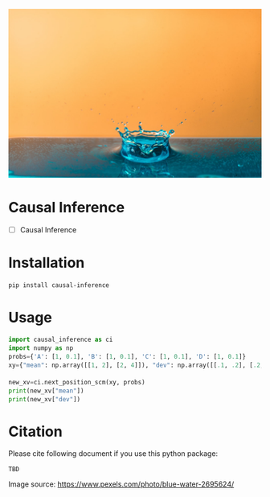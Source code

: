 ![](/images/pexels_splash.jpg)


# Causal Inference

- [ ] Causal Inference

# Installation
```bash
pip install causal-inference
```

# Usage

```python
import causal_inference as ci
import numpy as np
probs={'A': [1, 0.1], 'B': [1, 0.1], 'C': [1, 0.1], 'D': [1, 0.1]}
xy={"mean": np.array([[1, 2], [2, 4]]), "dev": np.array([[.1, .2], [.2, .4]])}

new_xv=ci.next_position_scm(xy, probs)
print(new_xv["mean"])
print(new_xv["dev"])
```




# Citation

Please cite following document if you use this python package:
```
TBD
```


Image source: https://www.pexels.com/photo/blue-water-2695624/